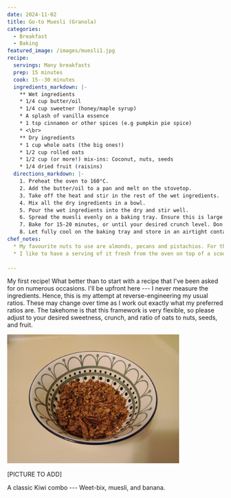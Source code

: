 ```yaml
---
date: 2024-11-02
title: Go-to Muesli (Granola)
categories:
  - Breakfast
  - Baking
featured_image: /images/muesli1.jpg
recipe:
  servings: Many breakfasts
  prep: 15 minutes
  cook: 15--30 minutes
  ingredients_markdown: |-
    ** Wet ingredients
    * 1/4 cup butter/oil
    * 1/4 cup sweetner (honey/maple syrup)
    * A splash of vanilla essence
    * 1 tsp cinnamon or other spices (e.g pumpkin pie spice)
    * <\br>
    ** Dry ingredients
    * 1 cup whole oats (the big ones!)
    * 1/2 cup rolled oats
    * 1/2 cup (or more!) mix-ins: Coconut, nuts, seeds
    * 1/4 dried fruit (raisins)
  directions_markdown: |-
    1. Preheat the oven to 160°C.
    2. Add the butter/oil to a pan and melt on the stovetop. 
    3. Take off the heat and stir in the rest of the wet ingredients.
    4. Mix all the dry ingredients in a bowl.
    5. Pour the wet ingredients into the dry and stir well.
    6. Spread the muesli evenly on a baking tray. Ensure this is large enough to have it not layered too high.
    7. Bake for 15-20 minutes, or until your desired crunch level. Don't stir during this time, as it breaks the clump formation. Also, pull it out slightly before it's fully done, as it'll continue to cook through residual heat.
    8. Let fully cool on the baking tray and store in an airtight container.
chef_notes:
  * My favourite nuts to use are almonds, pecans and pistachios. For the seeds, I like pumpkin, chia, and sesame; feel free to add sunflower seeds, but I'm not the biggest fan of these here.
  * I like to have a serving of it fresh from the oven on top of a scoop of vanilla icecream. One has to taste test the product, after all!

---
```

My first recipe! What better than to start with a recipe that I've been asked for on numerous occasions. I'll be upfront here --- I never measure the ingredients. Hence, this is my attempt at reverse-engineering my usual ratios. These may change over time as I work out exactly what my preferred ratios are. The takehome is that this framework is very flexible, so please adjust to your desired sweetness, crunch, and ratio of oats to nuts, seeds, and fruit.

<img src="images/muesli1.jpg" width="400"/>

[PICTURE TO ADD]

A classic Kiwi combo --- Weet-bix, muesli, and banana.
